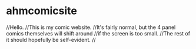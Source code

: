 # ahmcomicsite
//Hello.
//This is my comic website.
//It's fairly normal, but the 4 panel comics themselves will shift around
//if the screen is too small. 
//The rest of it should hopefully be self-evident.
//
